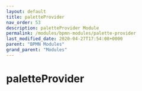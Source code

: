 ```yaml
---
layout: default
title: paletteProvider 
nav_order: 53
description: paletteProvider Module
permalink: /modules/bpmn-modules/palette-provider
last_modified_date: 2020-04-27T17:54:08+0000
parent: "BPMN Modules"
grand_parent: "Modules"
---
```


# paletteProvider